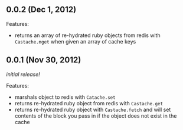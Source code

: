 ## 0.0.2 (Dec 1, 2012)

Features:
- returns an array of re-hydrated ruby objects from redis with `Castache.mget`
  when given an array of cache keys

## 0.0.1 (Nov 30, 2012)

_initial release!_

Features:
- marshals object to redis with `Catache.set`
- returns re-hydrated ruby object from redis with `Castache.get`
- returns re-hydrated ruby object with `Castache.fetch` and will set contents of
  the block you pass in if the object does not exist in the cache
